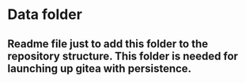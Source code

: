 # Data folder
## Readme file just to add this folder to the repository structure. This folder is needed for launching up gitea with persistence.
